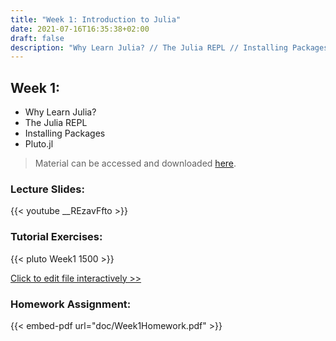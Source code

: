 ```yaml
---
title: "Week 1: Introduction to Julia"
date: 2021-07-16T16:35:38+02:00
draft: false
description: "Why Learn Julia? // The Julia REPL // Installing Packages // Pluto"
---
```


## Week 1:

* Why Learn Julia? 
* The Julia REPL 
* Installing Packages 
* Pluto.jl

> Material can be accessed and downloaded [here](https://github.com/MattWillFlood/Introduction-to-Computer-Programming-in-Julia/tree/main/Week%201).

### Lecture Slides:
{{< youtube __REzavFfto >}}

### Tutorial Exercises:
{{< pluto Week1 1500 >}}

[Click to edit file interactively >>](Week1.html)


### Homework Assignment:
{{< embed-pdf url="doc/Week1Homework.pdf" >}}

